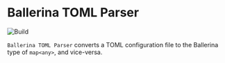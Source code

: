 # Ballerina TOML Parser
![Build](https://github.com/nipunayf/module-ballerina-toml/actions/workflows/ci.yml/badge.svg)

`Ballerina TOML Parser` converts a TOML configuration file to the Ballerina type of `map<any>`, and vice-versa.